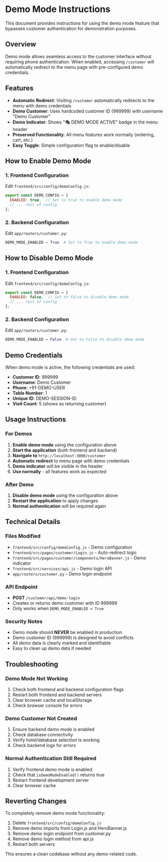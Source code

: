 # Demo Mode Instructions

This document provides instructions for using the demo mode feature that bypasses customer authentication for demonstration purposes.

## Overview

Demo mode allows seamless access to the customer interface without requiring phone authentication. When enabled, accessing `/customer` will automatically redirect to the menu page with pre-configured demo credentials.

## Features

- **Automatic Redirect**: Visiting `/customer` automatically redirects to the menu with demo credentials
- **Demo Customer**: Uses hardcoded customer ID (999999) with username "Demo Customer"
- **Demo Indicator**: Shows "🎭 DEMO MODE ACTIVE" badge in the menu header
- **Preserved Functionality**: All menu features work normally (ordering, cart, etc.)
- **Easy Toggle**: Simple configuration flag to enable/disable

## How to Enable Demo Mode

### 1. Frontend Configuration
Edit `frontend/src/config/demoConfig.js`:

```javascript
export const DEMO_CONFIG = {
  ENABLED: true,  // Set to true to enable demo mode
  // ... rest of config
};
```

### 2. Backend Configuration
Edit `app/routers/customer.py`:

```python
DEMO_MODE_ENABLED = True  # Set to True to enable demo mode
```

## How to Disable Demo Mode

### 1. Frontend Configuration
Edit `frontend/src/config/demoConfig.js`:

```javascript
export const DEMO_CONFIG = {
  ENABLED: false,  // Set to false to disable demo mode
  // ... rest of config
};
```

### 2. Backend Configuration
Edit `app/routers/customer.py`:

```python
DEMO_MODE_ENABLED = False  # Set to False to disable demo mode
```

## Demo Credentials

When demo mode is active, the following credentials are used:

- **Customer ID**: 999999
- **Username**: Demo Customer
- **Phone**: +91-DEMO-USER
- **Table Number**: 1
- **Unique ID**: DEMO-SESSION-ID
- **Visit Count**: 5 (shows as returning customer)

## Usage Instructions

### For Demos

1. **Enable demo mode** using the configuration above
2. **Start the application** (both frontend and backend)
3. **Navigate to** `http://localhost:3000/customer`
4. **Automatic redirect** to menu page with demo credentials
5. **Demo indicator** will be visible in the header
6. **Use normally** - all features work as expected

### After Demo

1. **Disable demo mode** using the configuration above
2. **Restart the application** to apply changes
3. **Normal authentication** will be required again

## Technical Details

### Files Modified

- `frontend/src/config/demoConfig.js` - Demo configuration
- `frontend/src/pages/customer/Login.js` - Auto-redirect logic
- `frontend/src/pages/customer/components/HeroBanner.js` - Demo indicator
- `frontend/src/services/api.js` - Demo login API
- `app/routers/customer.py` - Demo login endpoint

### API Endpoint

- **POST** `/customer/api/demo-login`
- Creates or returns demo customer with ID 999999
- Only works when `DEMO_MODE_ENABLED = True`

### Security Notes

- Demo mode should **NEVER** be enabled in production
- Demo customer ID (999999) is designed to avoid conflicts
- All demo data is clearly marked and identifiable
- Easy to clean up demo data if needed

## Troubleshooting

### Demo Mode Not Working

1. Check both frontend and backend configuration flags
2. Restart both frontend and backend servers
3. Clear browser cache and localStorage
4. Check browser console for errors

### Demo Customer Not Created

1. Ensure backend demo mode is enabled
2. Check database connectivity
3. Verify hotel/database selection is working
4. Check backend logs for errors

### Normal Authentication Still Required

1. Verify frontend demo mode is enabled
2. Check that `isDemoModeEnabled()` returns true
3. Restart frontend development server
4. Clear browser cache

## Reverting Changes

To completely remove demo mode functionality:

1. Delete `frontend/src/config/demoConfig.js`
2. Remove demo imports from Login.js and HeroBanner.js
3. Remove demo login endpoint from customer.py
4. Remove demo login method from api.js
5. Restart both servers

This ensures a clean codebase without any demo-related code.
